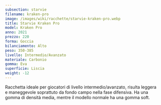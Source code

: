 ```yaml
---
subsection: starvie
filename: kraken-pro
image: /images/wiki/racchette/starvie-kraken-pro.webp
title: Starvie Kraken Pro
model: Kraken Pro
anno: 2021
prezzo: 220
forma: Goccia
bilanciamento: Alto
peso: 350-385
livello: Intermedio/Avanzato
materiale: Carbonio
gomma: Eva
superficie: Liscia
weight: -12
---
```

Racchetta ideale per giocatori di livello intermedio/avanzato, risulta leggera e maneggevole soprattuto da fondo campo nella fase difensiva. Ha una gomma di densità media, mentre il modello normale ha una gomma soft.